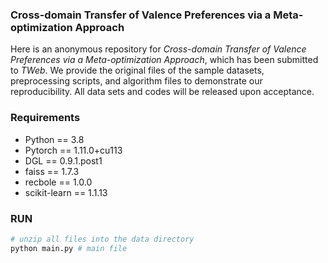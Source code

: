### Cross-domain Transfer of Valence Preferences via a Meta-optimization Approach

Here is an anonymous repository for *Cross-domain Transfer of Valence Preferences via a Meta-optimization Approach*, which has been submitted to *TWeb*. We provide the original files of the sample datasets, preprocessing scripts, and algorithm files to demonstrate our reproducibility. All data sets and codes will be released upon acceptance.



### Requirements

- Python == 3.8
- Pytorch == 1.11.0+cu113
- DGL == 0.9.1.post1
- faiss == 1.7.3
- recbole == 1.0.0
- scikit-learn == 1.1.13



### RUN

```python
# unzip all files into the data directory
python main.py # main file
```



